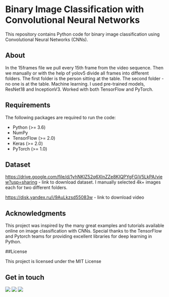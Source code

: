 # Binary Image Classification with Convolutional Neural Networks

This repository contains Python code for binary image classification using Convolutional Neural Networks (CNNs).

## About

In the 15frames file we pull every 15th frame from the video sequence. 
Then we manually or with the help of yolov5 divide all frames into different folders. 
The first folder is the person sitting at the table. The second folder - no one is at the table.
Machine learning. I used pre-trained models, ResNet18 and InceptionV3. Worked with both TensorFlow and PyTorch. 

## Requirements

The following packages are required to run the code:

- Python (>= 3.6)
- NumPy
- TensorFlow (>= 2.0)
- Keras (>= 2.0)
- PyTorch (>= 1.0)

## Dataset

https://drive.google.com/file/d/1yhNKlZ52q6XlnZZe8KIQPYgFGiV5LkPA/view?usp=sharing - link to download dataset. I manually selected 4k+ images each for two different folders. 

https://disk.yandex.ru/i/9AuLkzsd55083w - link to download video

## Acknowledgments

This project was inspired by the many great examples and tutorials available online on image classification with CNNs. Special thanks to the TensorFlow and Pytorch teams for providing excellent libraries for deep learning in Python.

##License

This project is licensed under the MIT License

## Get in touch

<p> <a href="mailto:timofeevkarakozovartem@gmail.com" target="_blank" rel="noreferrer"><img src="https://img.shields.io/badge/Gmail-D14836?style=for-the-badge&logo=gmail&logoColor=white" /></a> <a href="https://t.me/kastonex" target="_blank" rel="noreferrer"><img src="https://img.shields.io/badge/Telegram-2CA5E0?style=for-the-badge&logo=telegram&logoColor=white" /></a> <a href="https://www.kaggle.com/kastonex" target="_blank" rel="noreferrer"><img src="https://img.shields.io/badge/Kaggle-035a7d?style=for-the-badge&logo=kaggle&logoColor=white" /></a></p>

